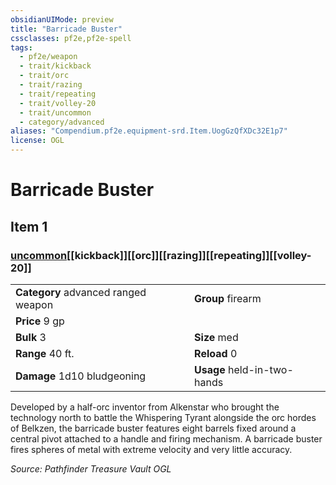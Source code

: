 ```yaml
---
obsidianUIMode: preview
title: "Barricade Buster"
cssclasses: pf2e,pf2e-spell
tags:
  - pf2e/weapon
  - trait/kickback
  - trait/orc
  - trait/razing
  - trait/repeating
  - trait/volley-20
  - trait/uncommon
  - category/advanced
aliases: "Compendium.pf2e.equipment-srd.Item.UogGzQfXDc32E1p7"
license: OGL
---
```

# Barricade Buster
## Item 1
### [uncommon](uncommon.md "Uncommon Rarity Trait")[[kickback]][[orc]][[razing]][[repeating]][[volley-20]]

|  |  |
| -- | -- |
| **Category** advanced ranged weapon | **Group** firearm |
| **Price** 9 gp |  |
| **Bulk** 3 | **Size** med |
|**Range** 40 ft.| **Reload** 0|
| **Damage** 1d10 bludgeoning  | **Usage** held-in-two-hands |



Developed by a half-orc inventor from Alkenstar who brought the technology north to battle the Whispering Tyrant alongside the orc hordes of Belkzen, the barricade buster features eight barrels fixed around a central pivot attached to a handle and firing mechanism. A barricade buster fires spheres of metal with extreme velocity and very little accuracy.

*Source: Pathfinder Treasure Vault*
*OGL*